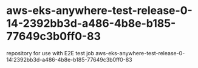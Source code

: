 # aws-eks-anywhere-test-release-0-14-2392bb3d-a486-4b8e-b185-77649c3b0ff0-83
repository for use with E2E test job aws-eks-anywhere-test-release-0-14:2392bb3d-a486-4b8e-b185-77649c3b0ff0-83
